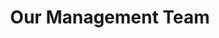 ---
title: "Our Management Team"
# watermark text
watermark: "Team"
# page header background image
page_header_image: "images/background/about.jpg"
# meta description
# description : "Our team is ."

layout: "team"
draft: false

team_member:
# team member
- name : "Carlos Manuel Soares"
  image : "images/team/001-Carlos-Manuel-Soares.jpg"
  designation : "Founder and CEO"
  social:
  - icon : "fab fa-linkedin"
    link : "https://www.linkedin.com/in/cmpsoares/"
  - icon : "fab fa-github"
    link : "#https://github.com/cmpsoares91"
  - icon : "fab fa-twitter"
    link : "http://www.twitter.com/cmpsoares"
  - icon : "fab fa-skype"
    link : "skype:cmps91?chat"
  - icon : "fa fa-envelope"
    link : "mailto:carlos@cmpsoares.com"
---
